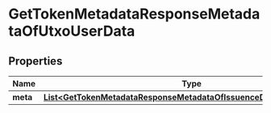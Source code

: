 
# GetTokenMetadataResponseMetadataOfUtxoUserData

## Properties
Name | Type | Description | Notes
------------ | ------------- | ------------- | -------------
**meta** | [**List&lt;GetTokenMetadataResponseMetadataOfIssuenceDataUserDataMeta&gt;**](GetTokenMetadataResponseMetadataOfIssuenceDataUserDataMeta.md) |  |  [optional]



